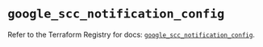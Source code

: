 # `google_scc_notification_config`

Refer to the Terraform Registry for docs: [`google_scc_notification_config`](https://registry.terraform.io/providers/hashicorp/google/4.85.0/docs/resources/scc_notification_config).
